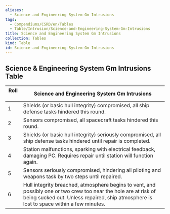 ```yaml
---
aliases:
  - Science and Engineering System Gm Intrusions
tags:
  - Compendiums/CSRD/en/Tables
  - Table/Intrusion/Science-and-Engineering-System-Gm-Intrusions
title: Science and Engineering System Gm Intrusions
collection: Tables
kind: Table
id: Science-and-Engineering-System-Gm-Intrusions
---
```

## Science & Engineering System Gm Intrusions Table  
| Roll &nbsp; &nbsp; | Science and Engineering System Gm Intrusions                                                                                                                                                                |
| ------------------ | ----------------------------------------------------------------------------------------------------------------------------------------------------------------------------------------------------------- |
| 1                  | Shields (or basic hull integrity) compromised, all ship defense tasks hindered this round.                                                                                                                  |
| 2                  | Sensors compromised, all spacecraft tasks hindered this round.                                                                                                                                              |
| 3                  | Shields (or basic hull integrity) seriously compromised, all ship defense tasks hindered until repair is completed.                                                                                         |
| 4                  | Station malfunctions, sparking with electrical feedback, damaging PC. Requires repair until station will function again.                                                                                    |
| 5                  | Sensors seriously compromised, hindering all piloting and weapons task by two steps until repaired.                                                                                                         |
| 6                  | Hull integrity breached, atmosphere begins to vent, and possibly one or two crew too near the hole are at risk of being sucked out. Unless repaired, ship atmosphere is lost to space within a few minutes. |
